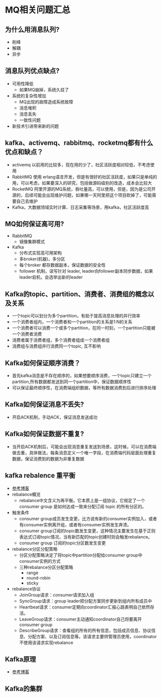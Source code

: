 # MQ相关问题汇总
## 为什么用消息队列? 
  - 削峰
  - 解耦
  - 异步
## 消息队列优点缺点?
  - 可用性降低
    - 如果MQ崩掉，系统久挂了 
  - 系统的复杂性增加
    - MQ出现的故障造成系统故障
    - 消息堆积
    - 消息丢失
    - 一致性问题
  - 新技术引进带来新的问题
 
## kafka、activemq、rabbitmq、rocketmq都有什么优点和缺点？
  - activemq 以前用的比较多，现在用的少了，社区活跃度相对较低，不考虑使用
  - RabbitMQ 使用 erlang语言开发，但是有很好的社区活跃度，如果只是单纯的用，可以考虑，如果要深入的研究，包括做源码级别的改造，成本会比较大
  - RocketMQ 阿里开源的MQ系统，吞吐量高，可以使用，但是，因为是公司开源的，后续可能会出现维护问题，如果哪一天阿里把这个项目砍掉了，可能需要自己去维护
  - Kafka，大数据领域实时计算、日志采集等场景，用kafka，社区活跃度高

## MQ如何保证高可用?
  - RabbitMQ
    - 镜像集群模式  
  - Kafka
    - 分布式实现高可用架构 
    - 多broker(机器)，多分区
    - 每个broker 都存数据副本，保证数据的安全性
    - follower 机制，读写针对 leader, leader向follower副本同步数据，如果leader宕机，会选举出新的leader

## Kafka的topic、partition、消费者、消费组的概念以及关系
- 一个topic可以划分为多个partition，有助于提高消息处理的并行效率
- 一个消费者组内，一个消费者和一个partition的关系是1:N的关系
- 一个消费者可以消费一个或多个partition，在同一时刻，一个partition只能被一个消费者消费
- 消费者属于消费者组，多个消费者组成一个消费者组
- 消费组与消费组并行消费同一个topic, 互不影响

## Kafka如何保证顺序消费？
- 首先kafka消息是不存在顺序的，如果想要顺序消费，一个topic只建立一个partition,所有数据都发送到同一个partition中，保证数据顺序性
- 可以保证最终顺序性，在消费端组织数据，等所有数据消费到后进行排序处理
## Kafka如何保证消息不丢失?
- 开启ACK机制，手动ACK，保证消息发送成功

## Kafka如何保证数据不重复?
- 当开启ACK机制后，可能会出现消息重复发送到场景，这时候，可以在消费端做去重，具体做法，每条消息定义一个唯一字段，在消费端代码层面处理重复数据，保证消费到的数据为非重复数据

## kafka rebalence 重平衡
- [参考博客](https://blog.csdn.net/qq_35901141/article/details/115710558)
- rebalance概览
  - rebalance中文含义为再平衡。它本质上是一组协议，它规定了一个 consumer group 是如何达成一致来分配订阅 topic 的所有分区的。
- 触发条件
  - consumer group成员发生变更，比方说有新的consumer实例加入，或者有consumer实例离开组，或者有consumer实例发生奔溃。
  - consumer group订阅的topic数发生变更，这种情况主要发生在基于正则表达式订阅topic情况，当有新匹配的topic创建时则会触发rebalance。
  - consumer group 订阅的topic分区数发生变更
- rebalance分区分配策略
  - 分区分配策略决定了将topic中partition分配给consumer group中consumer实例的方式
  - 三种rebalance分区分配策略
    - range
    - round-robin
    - sticky
- rebalance协议
  - JoinGroup请求：consumer请求加入组
  - SyncGroup请求：group leader把分配方案同步更新到组内所有成员中
  - Heartbeat请求：consumer定期向coordinator汇报心跳表明自己依然存活。
  - LeaveGroup请求：consumer主动通知coordinator自己将要离开consumer group
  - DescribeGroup请求：查看组的所有的所有信息，包括成员信息、协议信息、分配方案、以及订阅信息等。该请求主要供管理员使用，coordinator不使用该请求实现rebalance

## Kafka原理
- [参考博客](https://www.cnblogs.com/dreamroute/p/13092117.html)

## Kafka的集群

